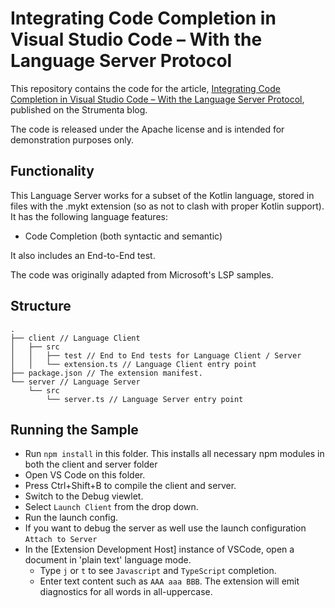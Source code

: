# Integrating Code Completion in Visual Studio Code – With the Language Server Protocol

This repository contains the code for the article, [Integrating Code Completion in Visual Studio Code – With the Language Server Protocol](https://tomassetti.me/integrating-code-completion-in-visual-studio-code-with-the-language-server-protocol/), published on the Strumenta blog.

The code is released under the Apache license and is intended for demonstration purposes only.

## Functionality

This Language Server works for a subset of the Kotlin language, stored in files with the .mykt extension (so as not to clash with proper Kotlin support). It has the following language features:
- Code Completion (both syntactic and semantic)

It also includes an End-to-End test.

The code was originally adapted from Microsoft's LSP samples.

## Structure

```
.
├── client // Language Client
│   ├── src
│   │   ├── test // End to End tests for Language Client / Server
│   │   └── extension.ts // Language Client entry point
├── package.json // The extension manifest.
└── server // Language Server
    └── src
        └── server.ts // Language Server entry point
```

## Running the Sample

- Run `npm install` in this folder. This installs all necessary npm modules in both the client and server folder
- Open VS Code on this folder.
- Press Ctrl+Shift+B to compile the client and server.
- Switch to the Debug viewlet.
- Select `Launch Client` from the drop down.
- Run the launch config.
- If you want to debug the server as well use the launch configuration `Attach to Server`
- In the [Extension Development Host] instance of VSCode, open a document in 'plain text' language mode.
  - Type `j` or `t` to see `Javascript` and `TypeScript` completion.
  - Enter text content such as `AAA aaa BBB`. The extension will emit diagnostics for all words in all-uppercase.
